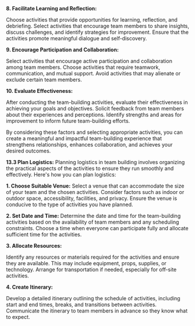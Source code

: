 **8. Facilitate Learning and Reflection:** 

Choose activities that provide opportunities for learning, reflection, and debriefing. Select activities that encourage team members to share insights, discuss challenges, and identify strategies for improvement. Ensure that the activities promote meaningful dialogue and self-discovery.

**9. Encourage Participation and Collaboration:**

 Select activities that encourage active participation and collaboration among team members. Choose activities that require teamwork, communication, and mutual support. Avoid activities that may alienate or exclude certain team members.

**10. Evaluate Effectiveness:**

 After conducting the team-building activities, evaluate their effectiveness in achieving your goals and objectives. Solicit feedback from team members about their experiences and perceptions. Identify strengths and areas for improvement to inform future team-building efforts.

By considering these factors and selecting appropriate activities, you can create a meaningful and impactful team-building experience that strengthens relationships, enhances collaboration, and achieves your desired outcomes.


**13.3 Plan Logistics:**
Planning logistics in team building involves organizing the practical aspects of the activities to ensure they run smoothly and effectively. Here's how you can plan logistics:

**1. Choose Suitable Venue:** 
Select a venue that can accommodate the size of your team and the chosen activities. Consider factors such as indoor or outdoor space, accessibility, facilities, and privacy. Ensure the venue is conducive to the type of activities you have planned.

**2. Set Date and Time:** 
Determine the date and time for the team-building activities based on the availability of team members and any scheduling constraints. Choose a time when everyone can participate fully and allocate sufficient time for the activities.

**3. Allocate Resources:** 

Identify any resources or materials required for the activities and ensure they are available. This may include equipment, props, supplies, or technology. Arrange for transportation if needed, especially for off-site activities.

**4. Create Itinerary:**

 Develop a detailed itinerary outlining the schedule of activities, including start and end times, breaks, and transitions between activities. Communicate the itinerary to team members in advance so they know what to expect.


